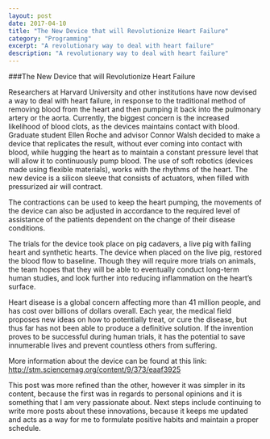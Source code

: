 ```yaml
---
layout: post
date: 2017-04-10
title: "The New Device that will Revolutionize Heart Failure"
category: "Programming"
excerpt: "A revolutionary way to deal with heart failure"
description: "A revolutionary way to deal with heart failure"
---
```


###The New Device that will Revolutionize Heart Failure

Researchers at Harvard University and other institutions have now devised a way to deal with heart failure, in response to the traditional method of removing blood from the heart and then pumping it back into the pulmonary artery or the aorta. Currently, the biggest concern is the increased likelihood of blood clots, as the devices maintains contact with blood. Graduate student Ellen Roche and advisor Connor Walsh decided to make a device that replicates the result, without ever coming into contact with blood, while hugging the heart as to maintain a constant pressure level that will allow it to continuously pump blood. The use of soft robotics (devices made using flexible materials), works with the rhythms of the heart. The new device is a silicon sleeve that consists of actuators, when filled with pressurized air will contract.

 The contractions can be used to keep the heart pumping, the movements of the device can also be adjusted in accordance to the required level of assistance of the patients dependent on the change of their disease conditions.

The trials for the device took place on pig cadavers, a live pig with failing heart and synthetic hearts. The device when placed on the live pig, restored the blood flow to baseline. Though they will require more trials on animals, the team hopes that they will be able to eventually conduct long-term human studies, and look further into reducing inflammation on the heart’s surface.

 Heart disease is a global concern affecting more than 41 million people, and has cost over billions of dollars overall. Each year, the medical field proposes new ideas on how to potentially treat, or cure the disease, but thus far has not been able to produce a definitive solution. If the invention proves to be successful during human trials, it has the potential to save innumerable lives and prevent countless others from suffering.  

More information about the device can be found at this link: http://stm.sciencemag.org/content/9/373/eaaf3925

This post was more refined than the other, however it was simpler in its content, because the first was in regards to personal opinions and it is something that I am very passionate about.  Next steps include continuing to write more posts about these innovations, because it keeps me updated and acts as a way for me to formulate positive habits and maintain a proper schedule.
